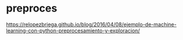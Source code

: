 # preproces

https://relopezbriega.github.io/blog/2016/04/08/ejemplo-de-machine-learning-con-python-preprocesamiento-y-exploracion/
